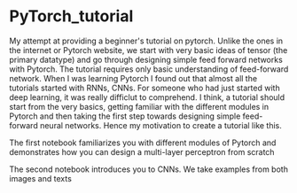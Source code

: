 # PyTorch_tutorial

My attempt at providing a beginner's tutorial on pytorch. Unlike the ones in the internet or Pytorch website, we start with very basic ideas of tensor (the primary datatype) and go through designing simple feed forward networks with Pytorch. The tutorial requires only basic understanding of feed-forward network. When I was learning Pytorch I found out that almost all the tutorials started with RNNs, CNNs. For someone who had just started with deep learning, it was really difficlut to comprehend. I think, a tutorial should start from the very basics, getting familiar with the different modules in Pytorch and then taking the first step towards designing simple feed-forward neural networks. Hence my motivation to create a tutorial like this. 

The first notebook familiarizes you with different modules of Pytorch and demonstrates how you can design a multi-layer perceptron from scratch

The second notebook introduces you to CNNs. We take examples from both images and texts
